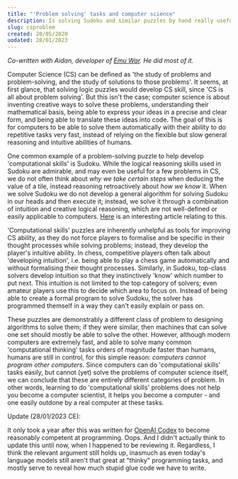 ```yaml
---
title: "'Problem solving' tasks and computer science"
description: Is solving Sudoku and similar puzzles by hand really useful in building computer science ability? We don't think so.
slug: csproblem
created: 20/05/2020
uodated: 28/01/2023
---
```


*Co-written with Aidan, developer of [Emu War](/emu-war). He did most of it.*

Computer Science (CS) can be defined as 'the study of problems and problem-solving, and the study of solutions to those problems'.
It seems, at first glance, that solving logic puzzles would develop CS skill, since 'CS is all about problem solving'.
But this isn't the case; computer science is about inventing creative ways to solve these problems, understanding their mathematical basis, being able to express your ideas in a precise and clear form, and being able to translate these ideas into code.
The goal of this is for computers to be able to solve them automatically with their ability to do repetitive tasks very fast, instead of relying on the flexible but slow general reasoning and intuitive abilities of humans.

One common example of a problem-solving puzzle to help develop 'computational skills' is Sudoku.
While the logical reasoning skills used in Sudoku are admirable, and may even be useful for a few problems in CS, we do not often think about *why we take certain steps* when deducing the value of a tile, instead reasoning retroactively about *how we know* it.
When we solve Sudoku we do not develop a general algorithm for solving Sudoku in our heads and then execute it; instead, we solve it through a combination of intuition and creative logical reasoning, which are not well-defined or easily applicable to computers.
[Here](https://educ.jmu.edu/~arnoldea/MathMagHss.pdf) is an interesting article relating to this.

'Computational skills' puzzles are inherently unhelpful as tools for improving CS ability, as they do not force players to formalise and be specific in their thought processes while solving problems; instead, they develop the player's intuitive ability.
In chess, competitive players often talk about 'developing intuition', i.e. being able to play a chess game automatically and without formalising their thought processes.
Similarly, in Sudoku, top-class solvers develop intuition so that they instinctively 'know' which number to put next.
This intuition is not limited to the top category of solvers; even amateur players use this to decide which area to focus on.
Instead of being able to create a formal program to solve Sudoku, the solver has programmed themself in a way they can't easily explain or pass on.

These puzzles are demonstrably a different class of problem to designing algorithms to solve them; if they were similar, then machines that can solve one set should mostly be able to solve the other.
However, although modern computers are extremely fast, and able to solve many common 'computational thinking' tasks orders of magnitude faster than humans, humans are still in control, for this simple reason: *computers cannot program other computers*.
Since computers can do 'computational skills' tasks easily, but cannot (yet) solve the problems of computer science itself, we can conclude that these are entirely different categories of problem.
In other words, learning to do 'computational skills' problems does not help you become a computer scientist, it helps you become a computer - and one easily outdone by a real computer at these tasks.

Update (28/01/2023 CE):

It only took a year after this was written for [OpenAI Codex](https://openai.com/blog/openai-codex/) to become reasonably competent at programming. Oops. And I didn't actually think to update this until now, when I happened to be reviewing it. Regardless, I think the relevant argument still holds up, inasmuch as even today's language models still aren't that great at "thinky" programming tasks, and mostly serve to reveal how much stupid glue code we have to write.
